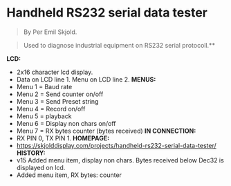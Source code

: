 # Handheld RS232 serial data tester

>By Per Emil Skjold.

>Used to diagnose industrial equipment on RS232 serial protocoll.**

**LCD:**
- 2x16 character lcd display.
- Data on LCD line 1. Menu on LCD line 2.
**MENUS:**
- Menu 1 = Baud rate
- Menu 2 = Send counter on/off
- Menu 3 = Send Preset string
- Menu 4 = Record on/off
- Menu 5 = playback
- Menu 6 = Display non chars on/off
- Menu 7 = RX bytes counter (bytes received)
**IN CONNECTION:**
- RX PIN 0, TX PIN 1.
**HOMEPAGE:**
- https://skjolddisplay.com/projects/handheld-rs232-serial-data-tester/
**HISTORY:**
- v15 Added menu item, display non chars. Bytes received below Dec32 is displayed on lcd.
- Added menu item, RX bytes: counter
